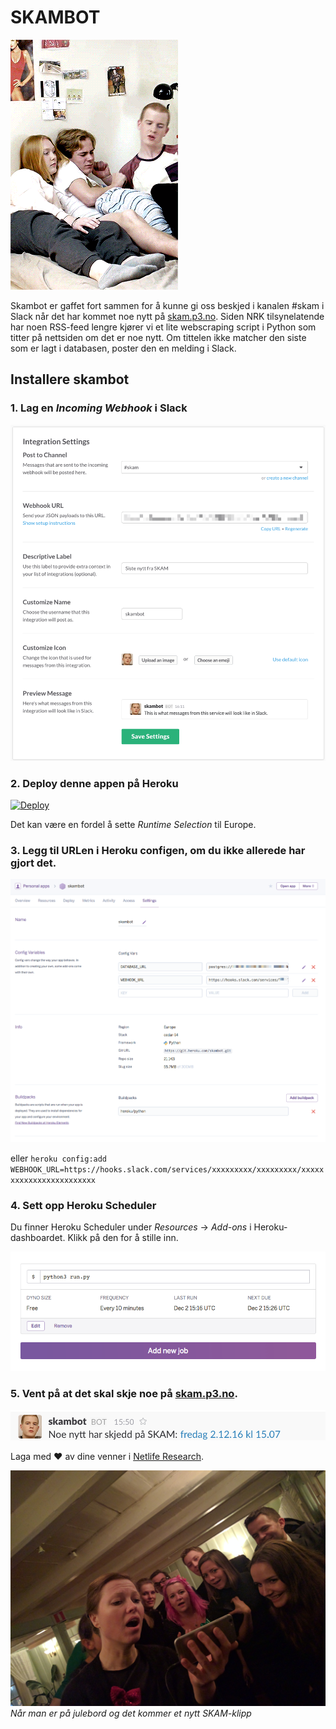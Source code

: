 # SKAMBOT

![Linn og Eskild og Isak](img/linn_og_eskild_og_isak.gif)

Skambot er gaffet fort sammen for å kunne gi oss beskjed i kanalen #skam i Slack når det har kommet noe nytt på [skam.p3.no](http://skam.p3.no). Siden NRK tilsynelatende har noen RSS-feed lengre kjører vi et lite webscraping script i Python som titter på nettsiden om det er noe nytt. Om tittelen ikke matcher den siste som er lagt i databasen, poster den en melding i Slack.

## Installere skambot

### 1. Lag en *Incoming Webhook* i Slack

![Slack Incomming Webhook](img/skambot_slack_config.png)

### 2. Deploy denne appen på Heroku

[![Deploy](https://www.herokucdn.com/deploy/button.svg)](https://heroku.com/deploy?template=https://github.com/netliferesearch/skambot/tree/master)

Det kan være en fordel å sette *Runtime Selection* til Europe.

### 3. Legg til URLen i Heroku configen, om du ikke allerede har gjort det.

![Heroku Config](img/heroku_config.png)

eller `heroku config:add WEBHOOK_URL=https://hooks.slack.com/services/xxxxxxxxx/xxxxxxxxx/xxxxxxxxxxxxxxxxxxxxxxxx`

### 4. Sett opp Heroku Scheduler

Du finner Heroku Scheduler under *Resources* -> *Add-ons* i Heroku-dashboardet. Klikk på den for å stille inn.

![Heroku Scheduler](img/heroku_scheduler.png)

### 5. Vent på at det skal skje noe på [skam.p3.no](http://skam.p3.no).

![Skam i Slack](img/skam_i_slack.png)

Laga med :heart: av dine venner i [Netlife Research](http://www.netliferesearch.com).

![Fra Julebordet](img/netlife_julebord_nytt_skamklipp.jpg)
*Når man er på julebord og det kommer et nytt SKAM-klipp*
